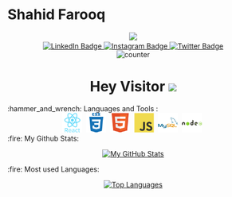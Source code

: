 # Shahid Farooq
 

<!--
**Shahidfarooq438/Shahidfarooq438** is a ✨ _special_ ✨ repository because its `README.md` (this file) appears on your GitHub profile.

Here are some ideas to get you started:

- 🔭 I’m currently working on ...
- 🌱 I’m currently learning ...
- 👯 I’m looking to collaborate on ...
- 🤔 I’m looking for help with ...
- 💬 Ask me about ...
- 📫 How to reach me: ...
- 😄 Pronouns: ...
- ⚡ Fun fact: ...
-->
<div id="header" align="center">
<img src="https://media.giphy.com/media/v1.Y2lkPTc5MGI3NjExNThkNThiZmJhMDU5MWRmMDk2NzM1ODhiYjAxNTE5YWJjYzE3ZDk4MyZlcD12MV9pbnRlcm5hbF9naWZzX2dpZklkJmN0PXM/M9gbBd9nbDrOTu1Mqx/giphy.gif" width="100"/>
</div>

<div id="badge" align="center">
<a href="https://www.linkedin.com/in/shahid-farooq-540027229/">
<img src="https://img.shields.io/badge/LinkedIn-blue?style=for-the-badge&logo=linkedin&logoColor=white" alt="LinkedIn Badge"/>
</a>
<a href="https://www.instagram.com/shahidfarooq_05">
<img src="https://img.shields.io/badge/Instagram-red?style=for-the-badge&logo=twitter&logoColor=white" alt="Instagram Badge"/>
</a>
<a href="https://twitter.com/shahidfarooq438">
<img src="https://img.shields.io/badge/Twitter-blue?style=for-the-badge&logo=twitter&logoColor=white" alt="Twitter Badge"/>
</a>
</div>
<div align="center">
<img src="https://komarev.com/ghpvc/?username=Shahidfarooq438&style=flat-square&color=blue" alt="counter"/>
</div>
<h1 align="center">
Hey Visitor
<img src="https://media.giphy.com/media/hvRJCLFzcasrR4ia7z/giphy.gif" width="30px"/>
</h1>
:hammer_and_wrench: Languages and Tools :
<div align="center">
  <img src="https://github.com/devicons/devicon/blob/master/icons/react/react-original-wordmark.svg" title="React" alt="React" width="40" height="40"/>&nbsp;
  <img src="https://github.com/devicons/devicon/blob/master/icons/css3/css3-plain-wordmark.svg"  title="CSS3" alt="CSS" width="40" height="40"/>&nbsp;
  <img src="https://github.com/devicons/devicon/blob/master/icons/html5/html5-original.svg" title="HTML5" alt="HTML" width="40" height="40"/>&nbsp;
  <img src="https://github.com/devicons/devicon/blob/master/icons/javascript/javascript-original.svg" title="JavaScript" alt="JavaScript" width="40" height="40"/>&nbsp;
  <img src="https://github.com/devicons/devicon/blob/master/icons/mysql/mysql-original-wordmark.svg" title="MySQL"  alt="MySQL" width="40" height="40"/>&nbsp;
  <img src="https://github.com/devicons/devicon/blob/master/icons/nodejs/nodejs-original-wordmark.svg" title="NodeJS" alt="NodeJS" width="40" height="40"/>&nbsp;
</div>
:fire: My Github Stats:
<div align="center">
  
[![My GitHub Stats](https://github-readme-stats.vercel.app/api?username=Shahidfarooq438&show_icons=true&theme=dark)](https://github.com/Shahidfarooq438)

</div>
:fire: Most used Languages:
<div align="center">
  
  [![Top Languages](https://github-readme-stats.vercel.app/api/top-langs/?username=Shahidfarooq438&layout=compact&theme=dark)](https://github.com/Shahidfaroq438)
  
</div>
